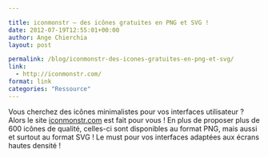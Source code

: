 ```yaml
---

title: iconmonstr – des icônes gratuites en PNG et SVG !
date: 2012-07-19T12:55:01+00:00
author: Ange Chierchia
layout: post

permalink: /blog/iconmonstr-des-icones-gratuites-en-png-et-svg/
link:
  - http://iconmonstr.com/
format: link
categories: "Ressource"
---
```

Vous cherchez des icônes minimalistes pour vos interfaces utilisateur ? Alors le site [iconmonstr.com](http://iconmonstr.com) est fait pour vous ! En plus de proposer plus de 600 icônes de qualité, celles-ci sont disponibles au format PNG, mais aussi et surtout au format SVG ! Le must pour vos interfaces adaptées aux écrans hautes densité !
